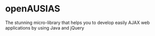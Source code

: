 # openAUSIAS
The stunning micro-library that helps you to develop easily AJAX web applications by using Java and jQuery
